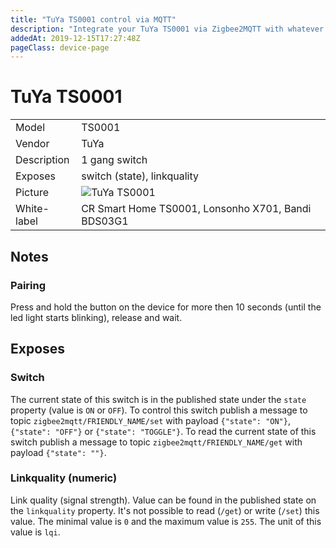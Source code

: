 ```yaml
---
title: "TuYa TS0001 control via MQTT"
description: "Integrate your TuYa TS0001 via Zigbee2MQTT with whatever smart home infrastructure you are using without the vendors bridge or gateway."
addedAt: 2019-12-15T17:27:48Z
pageClass: device-page
---
```


<!-- !!!! -->
<!-- ATTENTION: This file is auto-generated through docgen! -->
<!-- You can only edit the "## Notes"-Section till next h1 (#) or h2 heading (##). -->
<!-- Do NOT use h1 or h2 heading within "## Notes"-Section. -->
<!-- !!!! -->

# TuYa TS0001

|     |     |
|-----|-----|
| Model | TS0001  |
| Vendor  | TuYa  |
| Description | 1 gang switch |
| Exposes | switch (state), linkquality |
| Picture | ![TuYa TS0001](https://www.zigbee2mqtt.io/images/devices/TS0001.jpg) |
| White-label | CR Smart Home TS0001, Lonsonho X701, Bandi BDS03G1 |


<!-- Notes BEGIN: You can edit here. Add "## Notes" headline if not already present. -->
## Notes


### Pairing
Press and hold the button on the device for more then 10 seconds (until the led light starts blinking), release and wait.

<!-- Notes END: Do not edit below this line -->


## Exposes

### Switch 
The current state of this switch is in the published state under the `state` property (value is `ON` or `OFF`).
To control this switch publish a message to topic `zigbee2mqtt/FRIENDLY_NAME/set` with payload `{"state": "ON"}`, `{"state": "OFF"}` or `{"state": "TOGGLE"}`.
To read the current state of this switch publish a message to topic `zigbee2mqtt/FRIENDLY_NAME/get` with payload `{"state": ""}`.

### Linkquality (numeric)
Link quality (signal strength).
Value can be found in the published state on the `linkquality` property.
It's not possible to read (`/get`) or write (`/set`) this value.
The minimal value is `0` and the maximum value is `255`.
The unit of this value is `lqi`.

